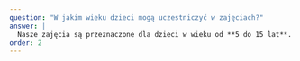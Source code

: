 ```yaml
---
question: "W jakim wieku dzieci mogą uczestniczyć w zajęciach?"
answer: |
  Nasze zajęcia są przeznaczone dla dzieci w wieku od **5 do 15 lat**. Grupy są podzielone według kategorii wiekowych, aby zapewnić odpowiedni poziom nauczania i bezpieczeństwa.
order: 2
---
```

